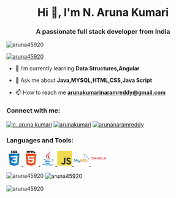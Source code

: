 <h1 align="center">Hi 👋, I'm N. Aruna Kumari</h1>
<h3 align="center">A passionate full stack developer from India</h3>

<p align="left"> <img src="https://komarev.com/ghpvc/?username=aruna45920&label=Profile%20views&color=0e75b6&style=flat" alt="aruna45920" /> </p>

<p align="left"> <a href="https://github.com/ryo-ma/github-profile-trophy"><img src="https://github-profile-trophy.vercel.app/?username=aruna45920" alt="aruna45920" /></a> </p>

- 🌱 I’m currently learning **Data Structures,Angular**

- 💬 Ask me about **Java,MYSQL,HTML,CSS,Java Script**

- 📫 How to reach me **arunakumarinaramreddy@gmail.com**

<h3 align="left">Connect with me:</h3>
<p align="left">
<a href="https://linkedin.com/in/n. aruna kumari" target="blank"><img align="center" src="https://raw.githubusercontent.com/rahuldkjain/github-profile-readme-generator/master/src/images/icons/Social/linked-in-alt.svg" alt="n. aruna kumari" height="30" width="40" /></a>
<a href="https://www.codechef.com/users/arunakumari" target="blank"><img align="center" src="https://cdn.jsdelivr.net/npm/simple-icons@3.1.0/icons/codechef.svg" alt="arunakumari" height="30" width="40" /></a>
<a href="https://www.hackerrank.com/arunanaramreddy" target="blank"><img align="center" src="https://raw.githubusercontent.com/rahuldkjain/github-profile-readme-generator/master/src/images/icons/Social/hackerrank.svg" alt="arunanaramreddy" height="30" width="40" /></a>
</p>

<h3 align="left">Languages and Tools:</h3>
<p align="left"> <a href="https://www.w3schools.com/css/" target="_blank" rel="noreferrer"> <img src="https://raw.githubusercontent.com/devicons/devicon/master/icons/css3/css3-original-wordmark.svg" alt="css3" width="40" height="40"/> </a> <a href="https://www.w3.org/html/" target="_blank" rel="noreferrer"> <img src="https://raw.githubusercontent.com/devicons/devicon/master/icons/html5/html5-original-wordmark.svg" alt="html5" width="40" height="40"/> </a> <a href="https://www.java.com" target="_blank" rel="noreferrer"> <img src="https://raw.githubusercontent.com/devicons/devicon/master/icons/java/java-original.svg" alt="java" width="40" height="40"/> </a> <a href="https://developer.mozilla.org/en-US/docs/Web/JavaScript" target="_blank" rel="noreferrer"> <img src="https://raw.githubusercontent.com/devicons/devicon/master/icons/javascript/javascript-original.svg" alt="javascript" width="40" height="40"/> </a> <a href="https://www.mysql.com/" target="_blank" rel="noreferrer"> <img src="https://raw.githubusercontent.com/devicons/devicon/master/icons/mysql/mysql-original-wordmark.svg" alt="mysql" width="40" height="40"/> </a> <a href="https://www.oracle.com/" target="_blank" rel="noreferrer"> <img src="https://raw.githubusercontent.com/devicons/devicon/master/icons/oracle/oracle-original.svg" alt="oracle" width="40" height="40"/> </a> </p>

<p><img align="left" src="https://github-readme-stats.vercel.app/api/top-langs?username=aruna45920&show_icons=true&locale=en&layout=compact" alt="aruna45920" /></p>

<p>&nbsp;<img align="center" src="https://github-readme-stats.vercel.app/api?username=aruna45920&show_icons=true&locale=en" alt="aruna45920" /></p>

<p><img align="center" src="https://github-readme-streak-stats.herokuapp.com/?user=aruna45920&" alt="aruna45920" /></p>
